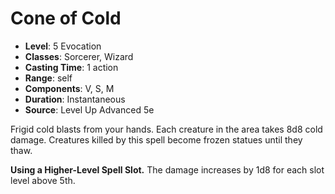 # Cone of Cold

- **Level**: 5 Evocation
- **Classes**: Sorcerer, Wizard
- **Casting Time**: 1 action
- **Range**: self
- **Components**: V, S, M
- **Duration**: Instantaneous
- **Source**: Level Up Advanced 5e

Frigid cold blasts from your hands. Each creature in the area takes 8d8 cold damage. Creatures killed by this spell become frozen statues until they thaw.

**Using a Higher-Level Spell Slot.** The damage increases by 1d8 for each slot level above 5th.
